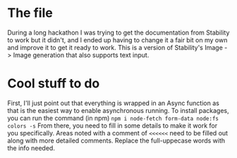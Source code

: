 # The file
During a long hackathon I was trying to get the documentation from Stability to work but it didn't, and I ended up having to change it a fair bit on my own and improve it to get it ready to work. This is a version of Stability's Image -> Image generation that also supports text input. 

# Cool stuff to do
First, I'll just point out that everything is wrapped in an Async function as that is the easiest way to enable asynchronous running. To install packages, you can run the command (in npm) ```npm i node-fetch form-data node:fs colors -s```
From there, you need to fill in some details to make it work for you specifically. Areas noted with a comment of ```<<<<<<``` need to be filled out along with more detailed comments. Replace the full-uppecase words with the info needed. 

